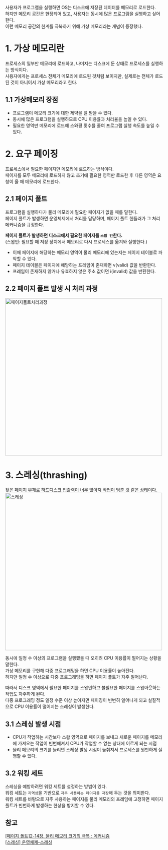 사용자가 프로그램을 실행하면 OS는 디스크에 저장된 데이터를 메모리로 로드한다.  
하지만 메모리 공간은 한정되어 있고, 사용자는 동시에 많은 프로그램을 실행하고 싶어한다.  
이런 메모리 공간의 한계를 극복하기 위해 가상 메모리라는 개념이 등장했다.  

# 1. 가상 메모리란
프로세스의 일부만 메모리에 로드하고, 나머지는 디스크에 둔 상태로 프로세스를 실행하는 방식이다.  
사용자에게는 프로세스 전체가 메모리에 로드된 것처럼 보이지만, 실제로는 전체가 로드된 것이 아니어서 가상 메모리라고 한다.

## 1.1 가상메모리 장점
- 프로그램이 메모리 크기에 대한 제약을 덜 받을 수 있다.
- 동시에 많은 프로그램을 실행하므로 CPU 이용률과 처리율을 높일 수 있다.
- 필요한 영역만 메모리에 로드해 스와핑 횟수를 줄여 프로그램 실행 속도를 높일 수 있다.

# 2. 요구 페이징
프로세스에서 필요한 페이지만 메모리에 로드하는 방식이다.  
페이지를 모두 메모리에 로드하지 않고 초기에 필요한 영역만 로드한 후 다른 영역은 요청이 올 때 메모리에 로드한다.  

## 2.1 페이지 폴트
프로그램을 실행하다가 물리 메모리에 필요한 페이지가 없을 때를 말한다.  
페이지 폴트가 발생하면 운영체제에서 처리를 담당하며, 페이지 폴트 핸들러가 그 처리 메커니즘을 규정한다.  

**페이지 폴트가 발생하면 디스크에서 필요한 페이지를 `스왑 인`한다.**   
(스왑인: 필요할 때 저장 장치에서 메모리로 다시 프로세스를 옮겨와 실행한다.)

- 이때 페이지에 해당하는 메모리 영역이 물리 메모리에 있는지는 페이지 테이블로 파악할 수 있다.
- 페이지 테이블은 페이지에 해당하는 프레임이 존재하면 v(valid) 값을 반환한다.
- 프레임이 존재하지 않거나 유효하지 않은 주소 값이면 i(invalid) 값을 반환한다. 

## 2.2 페이지 폴트 발생 시 처리 과정
<img width="500" alt="페이지폴트처리과정" src="https://github.com/user-attachments/assets/132099b7-c80e-4e9e-9b91-a100cd21ab20">

# 3. 스레싱(thrashing)
잦은 페이지 부재로 하드디스크 입출력이 너무 많아져 작업이 멈춘 것 같은 상태이다.
<img width="500" alt="스레싱" src="https://github.com/user-attachments/assets/880572d6-65ba-41bb-8925-6be6603d4875">

동시에 일정 수 이상의 프로그램을 실행했을 때 오히려 CPU 이용률이 떨어지는 상황을 말한다.  
가상 메모리를 구현해 다중 프로그래밍을 하면 CPU 이용률이 높아진다.  
하지만 일정 수 이상으로 다중 프로그래밍을 하면 페이지 폴트가 자주 일어난다. 

따라서 디스크 영역에서 필요한 페이지를 스왑인하고 불필요한 페이지를 스왑아웃하는 작업도 자주하게 된다.  
다중 프로그래밍 정도 일정 수준 이상 높아지면 페이징이 빈번히 일어나게 되고 실질적으로 CPU 이용률이 떨어지는 스레싱이 발생한다.  

## 3.1 스레싱 발생 시점
- CPU가 작업하는 시간보다 스왑 영역으로 페이지를 보내고 새로운 페이지를 메모리에 가져오는 작업이 빈번해져서 CPU가 작업할 수 없는 상태에 이르게 되는 시점
- 물리 메모리의 크기를 늘리면 스레싱 발생 시점이 늦춰져서 프로세스를 원만하게 실행할 수 있다.  

## 3.2 워킹 세트
스레싱을 예방하려면 워킹 세트를 설정하는 방법이 있다.   
워킹 세트는 `지역성`을 기반으로 `자주 사용하는 페이지를 저장`해 두는 것을 의미한다.  
워킹 세트를 바탕으로 자주 사용하는 페이지를 물리 메모리의 프레임에 고정하면 페이지 폴트가 빈번하게 발생하는 현상을 방지할 수 있다.  

## 참고
[[페이지 폴트]2-14장. 물리 메모리 크기의 극복 : 메커니즘](https://lipcoder.tistory.com/102)  
[[스레싱] 운영체제-스레싱](https://yansigit.github.io/blog/%EC%9A%B4%EC%98%81%EC%B2%B4%EC%A0%9C-%EC%8A%A4%EB%A0%88%EC%8B%B1/)